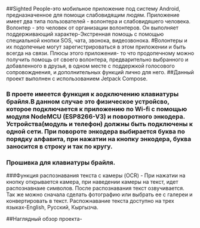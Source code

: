 ##Sighted People-это мобильное приложение под систему Android, предназначенное для помощи слабовидящим людям. Приложение имеет два типа пользователей - волонтера и слабовидяшего человека. Волонтер - это человек от организации волонтеров. Он выполняет поддерживающий характер-Экстренная помощь с помощью специальной кнопки SOS, чата, звонока, видеозвонока.
#Волонтеры  и  их подопечные могут зарегистрироваться в этом приложении и быть всегда на связи. Плюсы этого приложения- то что продопечному можно получить помощь от своего волонтера, предварительно выбранного и добавленного в друзья, в одном месте с поддержкой голосового сопровожднения, и дополнительных функций лично для него. 
##Данный проект выполнен с использованием Jetpack Compose.
### В проете имеется  функция к аодключению клавиатуры брайля.В данном случае это физическое устройсво, которое подключается к приложению  по Wi-fi с помощью модуля NodeMCU (ESP8266-V3) и поворотного энкодера. Устройства(модуль и телефон) должны быть подключены к одной сети. При повороте энкодера выбирается буква по порядку алфавита, при нажатии на кнопку энкодера, буква заносится в строку и так по кругу. 
### Прошивка для клавиатуры брайля.
###Функция распознавания текста с камеры (OCR) -  При нажатии на кнопку открывается камера, при наведении камеры на текст, идет распознавнаие символов. После распознавания текст озвучивается. Так же можно сначала сделать фотографию или выбрать ее с галереи и конвертировать в текст. Распожнавание текста доступно на трех языках-English, Русский, Кыргызча. 

##Наглядный обзор проекта-

